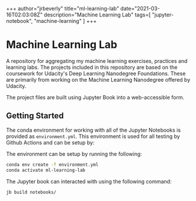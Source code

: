 +++
    author="jrbeverly"
    title="ml-learning-lab"
    date="2021-03-16T02:03:08Z"
    description="Machine Learning Lab"
    tags=[
  "jupyter-notebook",
  "machine-learning"
]
    +++
    
# Machine Learning Lab

A repository for aggregating my machine learning exercises, practices and learning labs. The projects included in this repository are based on the coursework for Udacity's Deep Learning Nanodegree Foundations. These are primarily from working on the Machine Learning Nanodegree offered by Udacity.

The project files are built using Jupyter Book into a web-accessible form.

## Getting Started

The conda environment for working with all of the Jupyter Notebooks is provided as `environment.yml`. This environment is used for all testing by Github Actions and can be setup by:

The environment can be setup by running the following:

```bash
conda env create -f environment.yml
conda activate ml-learning-lab
```

The Jupyter book can interacted with using the following command:

```bash
jb build notebooks/
```
